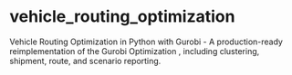 # vehicle_routing_optimization
Vehicle Routing Optimization in Python with Gurobi - A production-ready reimplementation of the Gurobi Optimization , including clustering, shipment, route, and scenario reporting.
